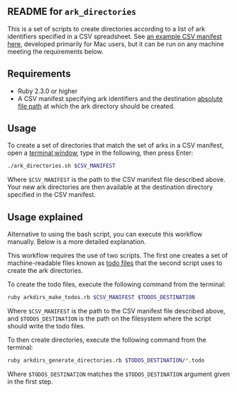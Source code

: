 ## README for `ark_directories`

This is a set of scripts to create directories according to a list of ark identifiers specified in a CSV spreadsheet.  See [an example CSV manifest here](sample_manifest.csv), developed primarily for Mac users, but it can be run on any machine meeting the requirements below. 

## Requirements

* Ruby 2.3.0 or higher
* A CSV manifest specifying ark identifiers and the destination [absolute file path](https://www.computerhope.com/jargon/a/absopath.htm) at which the ark directory should be created.

## Usage

To create a set of directories that match the set of arks in a CSV manifest, open a [terminal window](http://blog.teamtreehouse.com/introduction-to-the-mac-os-x-command-line), type in the following, then press Enter:

```bash
./ark_directories.sh $CSV_MANIFEST
```

Where `$CSV_MANIFEST` is the path to the CSV manifest file described above.  Your new ark directories are then available at the destination directory specified in the CSV manifest.

## Usage explained

Alternative to using the bash script, you can execute this workflow manually.  Below is a more detailed explanation.

This workflow requires the use of two scripts.  The first one creates a set of machine-readable files known as [todo files](https://github.com/upenn-libraries/todo_runner) that the second script uses to create the ark directories. 

To create the todo files, execute the following command from the terminal:

```bash
ruby arkdirs_make_todos.rb $CSV_MANIFEST $TODOS_DESTINATION
```

Where `$CSV_MANIFEST` is the path to the CSV manifest file described above, and `$TODOS_DESTINATION` is the path on the filesystem where the script should write the todo files.

To then create directories, execute the following command from the terminal:

```bash
ruby arkdirs_generate_directories.rb $TODOS_DESTINATION/*.todo
```

Where `$TODOS_DESTINATION` matches the `$TODOS_DESTINATION` argument given in the first step.

